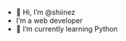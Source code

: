 - 👋 Hi, I’m @shiinez
- I’m a web developer
- 🌱 I’m currently learning Python

<!---
shiinez/shiinez is a ✨ special ✨ repository because its `README.md` (this file) appears on your GitHub profile.
You can click the Preview link to take a look at your changes.
--->
